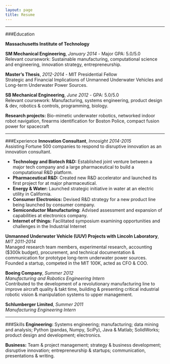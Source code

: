 ```yaml
---
layout: page
title: Resume
---
```


----

###Education

**Massachusetts Institute of Technology**

**SM Mechanical Engineering**, *January 2014* - Major GPA: 5.0/5.0 <br>
Relevant coursework: Sustainable manufacturing, computational science and engineering, innovation strategy, entrepreneurship.

**Master’s Thesis**, *2012-2014* - MIT Presidential Fellow <br>
Strategic and Financial Implications of Unmanned Underwater Vehicles and Long-term Underwater Power Sources.

**SB Mechanical Engineering**, *June 2012* - GPA: 5.0/5.0 <br>
Relevant coursework: Manufacturing, systems engineering, product design & dev, robotics & controls, programming, biology.

**Research projects:** Bio-mimetic underwater robotics, networked indoor robot navigation, firearms identification for Boston Police, compact fusion power for spacecraft

----

###Experience
**Innovation Consultant**, *Innosight 2014-2015* <br>
Assisting Fortune 500 companies to respond to disruptive innovation as an innovation consultant.

* **Technology and Biotech R&D:** Established joint venture between a major tech company and a large pharmaceutical to build a computational R&D platform. 
* **Pharmaceutical R&D:** Created new R&D accelerator and launched its first project for at major pharmaceutical.
* **Energy & Water:** Launched strategic initiative in water at an electric utility in California.
* **Consumer Electronics:** Devised R&D strategy for a new product line being launched by consumer company.
* **Semiconductor Manufacturing:** Advised assessment and expansion of capabilities at electronics company. 
* **Internet of things:** Facilitated symposium examining opportunities and challenges in the Industrial Internet

**Unmanned Underwater Vehicle (UUV) Projects with Lincoln Laboratory**, *MIT 2011-2014* <br>
Managed research team members, experimental research, accounting ($300k budget), procurement, and technical documentation & communication for prototype long-term underwater power sources. Founded a startup, competed in the MIT 100K, acted as CFO & COO.

**Boeing Company**, *Summer 2012* <br>
*Manufacturing and Robotics Engineering Intern* <br>
Contributed to the development of a revolutionary manufacturing line to improve aircraft quality & takt time, building & presenting critical industrial robotic vision & manipulation systems to upper management.

**Schlumberger Limited**, *Summer 2011*<br>
*Manufacturing Engineering Intern*

----

###Skills
**Engineering:** Systems engineering; manufacturing; data mining and analysis; Python (pandas, Numpy, SciPy), Java & Matlab; SolidWorks; product design and development; electronics.

**Business:** Team & project management; strategy & business development; disruptive innovation; entrepreneurship & startups; communication, presentations & writing.

